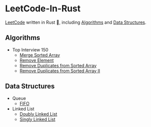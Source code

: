 # LeetCode-In-Rust

[LeetCode](https://leetcode.cn/u/kerthcet) written in Rust 🦀️, including [Algorithms](#algorithms) and [Data Structures](#data-structures).

## Algorithms

- Top Interview 150
  - [Merge Sorted Array](./src/algos/merge_sorted_array.rs)
  - [Remove Element](./src/algos/remove_element.rs)
  - [Remove Duplicates from Sorted Array](./src/algos/remove_duplicates.rs)
  - [Remove Duplicates from Sorted Array II](./src/algos/remove_duplicates_2.rs)

## Data Structures

- Queue
  - [FIFO](./src/data-structures/fifo.rs)
- Linked List
  - [Doubly Linked List](./src/data-structures/doubly_linked_list.rs)
  - [Singly Linked List](./src/data-structures/singly_linked_list.rs)
